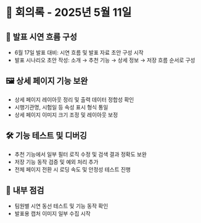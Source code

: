 # 📅 회의록 - 2025년 5월 11일

## 📱 발표 시연 흐름 구성

- 6월 17일 발표 대비: 시연 흐름 및 발표 자료 초안 구성 시작
- 발표 시나리오 초안 작성: 소개 → 추천 기능 → 상세 정보 → 저장 흐름 순서로 구성


## 🖼 상세 페이지 기능 보완

- 상세 페이지 레이아웃 정리 및 출력 데이터 정합성 확인
- 시행기관명, 시험일 등 속성 표시 형식 통일
- 상세 페이지 이미지 크기 조정 및 레이아웃 보정


## 🛠 기능 테스트 및 디버깅

- 추천 기능에서 일부 필터 로직 수정 및 검색 결과 정확도 보완
- 저장 기능 동작 검증 및 예외 처리 추가
- 전체 페이지 전환 시 로딩 속도 및 안정성 테스트 진행


## 🔧 내부 점검

- 팀원별 시연 동선 테스트 및 기능 동작 확인
- 발표용 캡처 이미지 일부 수집 시작
